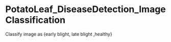 # PotatoLeaf_DiseaseDetection_ImageClassification
Classify image as {early blight, late blight ,healthy}

